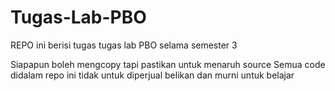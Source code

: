 # Tugas-Lab-PBO
 
REPO ini berisi tugas tugas lab PBO selama semester 3

Siapapun boleh mengcopy tapi pastikan untuk menaruh source
Semua code didalam repo ini tidak untuk diperjual belikan dan murni untuk belajar